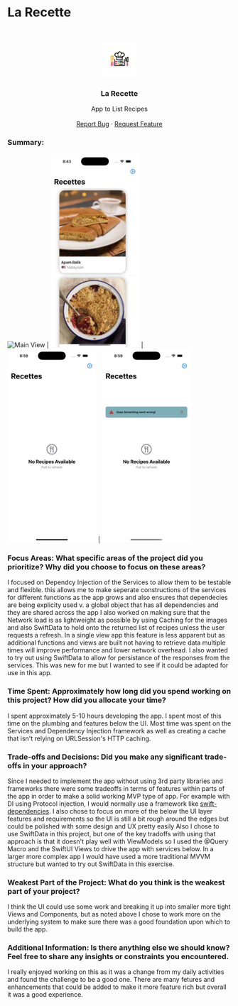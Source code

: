 #  La Recette


<!-- PROJECT LOGO -->
<br />
<p align="center">
  <a href="c">
    <img src="images/LaRecette.png" alt="Logo" width="80" height="80">
  </a>

  <h3 align="center">La Recette</h3>

  <p align="center">
    App to List Recipes
    <br />
    <br />
    <a href="https://github.com/TensaiSolutions/LaRecette/issues">Report Bug</a>
    ·
    <a href="https://github.com/TensaiSolutions/LaRecette/issues">Request Feature</a>
  </p>
</p>


### Summary:
<img src="images/Demo.gif" alt="Main View" width="200"/> | <img src="images/LaRecetteMain.png" alt="Main View" width="200"/> | <img src="images/NoData.png" alt="Main View" width="200"/> | <img src="images/Error.png" alt="Main View" width="200"/>



### Focus Areas: What specific areas of the project did you prioritize? Why did you choose to focus on these areas?
I focused on Dependcy Injection of the Services to allow them to be testable and flexible. this allows me to make seperate constructions of the services for different functions as the app grows and also ensures that dependecies are being explicity used v. a global object that has all dependencies and they are shared across the app
I also worked on making sure that the Network load is as lightweight as possible by using Caching for the images and also SwiftData to hold onto the returned list of recipes unless the user requests a refresh. In a single view app this feature is less apparent but as additional functions and views are built not having to retrieve data multiple times will improve performance and lower network overhead.
I also wanted to try out using SwiftData to allow for persistance of the responses from the services. This was new for me but I wanted to see if it could be adapted for use in this app.

### Time Spent: Approximately how long did you spend working on this project? How did you allocate your time?
I spent approximately 5-10 hours developing the app. I spent most of this time on the plumbing and features below the UI. Most time was spent on the Services and Dependency Injection framework as well as creating a cache that isn't relying on URLSession's HTTP caching.

### Trade-offs and Decisions: Did you make any significant trade-offs in your approach?
Since I needed to implement the app without using 3rd party libraries and frameworks there were some tradeoffs in terms of features within parts of the app in order to make a solid working MVP type of app. For example with DI using Protocol injection, I would normally use a framework like [swift-dependencies](https://github.com/pointfreeco/swift-dependencies). I also chose to focus on more of the below the UI layer features and requirements so the UI is still a bit rough around the edges but could be polished with some design and UX pretty easily
Also I chose to use SwiftData in this project, but one of the key tradoffs with using that approach is that it doesn't play well with ViewModels so I used the @Query Macro and the SwiftUI Views to drive the app with services below. In a larger more complex app I would have used a more traditional MVVM structure but wanted to try out SwiftData in this exercise. 

### Weakest Part of the Project: What do you think is the weakest part of your project?
I think the UI could use some work and breaking it up into smaller more tight Views and Components, but as noted above I chose to work more on the underlying system to make sure there was a good foundation upon which to build the app.

### Additional Information: Is there anything else we should know? Feel free to share any insights or constraints you encountered.
I really enjoyed working on this as it was a change from my daily activities and found the challenge to be a good one. There are many fetures and enhancements that could be added to make it more feature rich but overall it was a good experience.
